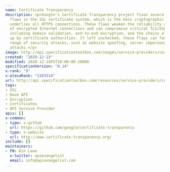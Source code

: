 ```yaml
---
name: Certificate Transparency
description: <p>Google's Certificate Transparency project fixes several structural
  flaws in the SSL certificate system, which is the main cryptographic system that
  underlies all HTTPS connections. These flaws weaken the reliability and effectiveness
  of encrypted Internet connections and can compromise critical TLS/SSL mechanisms,
  including domain validation, end-to-end encryption, and the chains of trust set
  up by certificate authorities. If left unchecked, these flaws can facilitate a wide
  range of security attacks, such as website spoofing, server impersonation, and man-in-the-middle
  attacks.</p>
image: http://api.specificationtoolbox.com/images/service-providers/certificate-transparency.jpg
created: "2020-12-23"
modified: 2020-12-24PST10:00:00-28800
specificationVersion: "0.14"
x-rank: "9"
x-alexaRank: "2103514"
url: http://api.specificationtoolbox.com/resources/service-providers/certificate-transparency/
tags:
- SSL
- Have API
- Encryption
- Certificates
- API Service Provider
apis: []
x-common:
- type: x-github
  url: https://github.com/google/certificate-transparency
- type: x-website
  url: http://www.certificate-transparency.org/
include: []
maintainers:
- FN: Kin Lane
  x-twitter: apievangelist
  email: info@apievangelist.com
...
```

